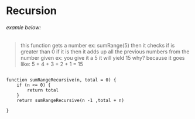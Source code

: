 # Recursion


###### examle below:

> this function gets a number
 ex: sumRange(5)
 then it checks if is greater than 0
 if it is then it adds up all the previous numbers from the number given
 ex: you give it a 5 it will yield 15 why?
 because it goes like: 5 + 4 + 3 + 2 + 1 = 15

```

function sumRangeRecursive(n, total = 0) {
    if (n <= 0) {
        return total
    }
    return sumRangeRecursive(n -1 ,total + n)
    
}
```